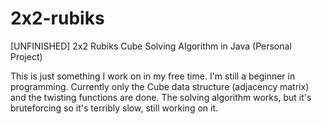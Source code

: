 # 2x2-rubiks
[UNFINISHED] 2x2 Rubiks Cube Solving Algorithm in Java (Personal Project)

This is just something I work on in my free time. I'm still a beginner in programming. 
Currently only the Cube data structure (adjacency matrix) and the twisting functions are done.
The solving algorithm works, but it's bruteforcing so it's terribly slow, still working on it.
